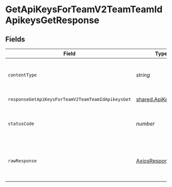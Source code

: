 # GetApiKeysForTeamV2TeamTeamIdApikeysGetResponse


## Fields

| Field                                                           | Type                                                            | Required                                                        | Description                                                     |
| --------------------------------------------------------------- | --------------------------------------------------------------- | --------------------------------------------------------------- | --------------------------------------------------------------- |
| `contentType`                                                   | *string*                                                        | :heavy_check_mark:                                              | HTTP response content type for this operation                   |
| `responseGetApiKeysForTeamV2TeamTeamIdApikeysGet`               | [shared.ApiKeyInDB](../../../sdk/models/shared/apikeyindb.md)[] | :heavy_minus_sign:                                              | Successful Response                                             |
| `statusCode`                                                    | *number*                                                        | :heavy_check_mark:                                              | HTTP response status code for this operation                    |
| `rawResponse`                                                   | [AxiosResponse](https://axios-http.com/docs/res_schema)         | :heavy_check_mark:                                              | Raw HTTP response; suitable for custom response parsing         |